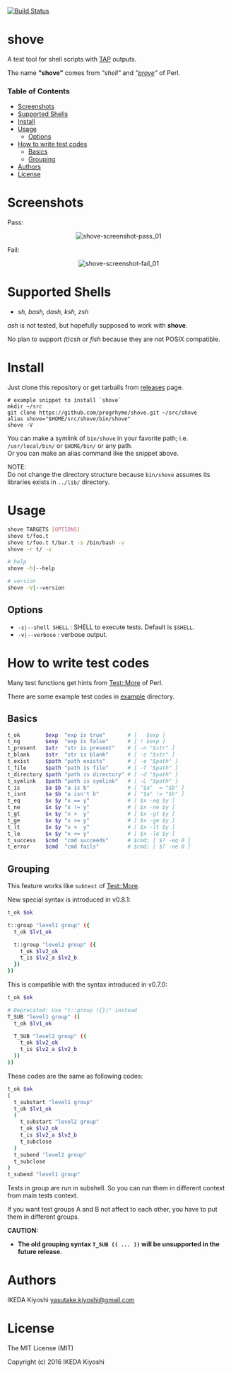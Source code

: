 [![Build Status](https://travis-ci.org/progrhyme/shove.svg?branch=master)](https://travis-ci.org/progrhyme/shove)
# shove

A test tool for shell scripts with [TAP](https://testanything.org/) outputs.

The name **"shove"** comes from _"shell"_ and
_"[prove](http://perldoc.perl.org/prove.html)"_ of Perl.

### Table of Contents

* [Screenshots](#screenshots)
* [Supported Shells](#supported-shells)
* [Install](#install)
* [Usage](#usage)
  * [Options](#options)
* [How to write test codes](#how-to-write-test-codes)
  * [Basics](#basics)
  * [Grouping](#grouping)
* [Authors](#authors)
* [License](#license)

# Screenshots

Pass:

<div align="center">
<img src="https://raw.githubusercontent.com/progrhyme/shove/resource/image/screenshot-pass_01.png" alt="shove-screenshot-pass_01">
</div>

Fail:

<div align="center">
<img src="https://raw.githubusercontent.com/progrhyme/shove/resource/image/screenshot-fail_01.png" alt="shove-screenshot-fail_01">
</div>

# Supported Shells

- _sh, bash, dash, ksh, zsh_

_ash_ is not tested, but hopefully supposed to work with **shove**.  

No plan to support _(t)csh_ or _fish_ because they are not POSIX compatible.

# Install

Just clone this repository or get tarballs from [releases](https://github.com/progrhyme/shove/releases) page.

```
# example snippet to install `shove`
mkdir ~/src
git clone https://github.com/progrhyme/shove.git ~/src/shove
alias shove="$HOME/src/shove/bin/shove"
shove -V
```

You can make a symlink of `bin/shove` in your favorite path;
i.e. `/usr/local/bin/` or `$HOME/bin/` or any path.  
Or you can make an alias command like the snippet above.

NOTE:  
Do not change the directory structure because `bin/shove` assumes
its libraries exists in `../lib/` directory.

# Usage

```sh
shove TARGETS [OPTIONS]
shove t/foo.t
shove t/foo.t t/bar.t -s /bin/bash -v
shove -r t/ -v

# help
shove -h|--help

# version
shove -V|--version
```

## Options

* `-s|--shell SHELL` : SHELL to execute tests. Default is `$SHELL`.
* `-v|--verbose` : verbose output.

# How to write test codes

Many test functions get hints from
[Test::More](http://perldoc.perl.org/Test/More.html) of Perl.

There are some example test codes in [example](example) directory.

## Basics

```sh
t_ok        $exp  "exp is true"       # [   $exp ]
t_ng        $exp  "exp is false"      # [ ! $exp ]
t_present   $str  "str is present"    # [ -n "$str" ]
t_blank     $str  "str is blank"      # [ -z "$str" ]
t_exist     $path "path exists"       # [ -e "$path" ]
t_file      $path "path is file"      # [ -f "$path" ]
t_directory $path "path is directory" # [ -d "$path" ]
t_symlink   $path "path is symlink"   # [ -L "$path" ]
t_is        $a $b "a is b"            # [ "$a"  = "$b" ]
t_isnt      $a $b "a isn't b"         # [ "$a" != "$b" ]
t_eq        $x $y "x == y"            # [ $x -eq $y ]
t_ne        $x $y "x != y"            # [ $x -ne $y ]
t_gt        $x $y "x >  y"            # [ $x -gt $y ]
t_ge        $x $y "x >= y"            # [ $x -ge $y ]
t_lt        $x $y "x <  y"            # [ $x -lt $y ]
t_le        $x $y "x <= y"            # [ $x -le $y ]
t_success   $cmd  "cmd succeeds"      # $cmd; [ $? -eq 0 ]
t_error     $cmd  "cmd fails"         # $cmd; [ $? -ne 0 ]
```

## Grouping

This feature works like `subtest` of
[Test::More](http://perldoc.perl.org/Test/More.html).

New special syntax is introduced in v0.8.1:

```sh
t_ok $ok

t::group "level1 group" ({
  t_ok $lv1_ok

  t::group "level2 group" ({
    t_ok $lv2_ok
    t_is $lv2_a $lv2_b
  })
})
```

This is compatible with the syntax introduced in v0.7.0:

```sh
t_ok $ok

# Deprecated: Use "t::group ({})" instead
T_SUB "level1 group" ((
  t_ok $lv1_ok

  T_SUB "level2 group" ((
    t_ok $lv2_ok
    t_is $lv2_a $lv2_b
  ))
))
```

These codes are the same as following codes:

```sh
t_ok $ok
(
  t_substart "level1 group"
  t_ok $lv1_ok
  (
    t_substart "level2 group"
    t_ok $lv2_ok
    t_is $lv2_a $lv2_b
    t_subclose
  )
  t_subend "level2 group"
  t_subclose
)
t_subend "level1 group"
```

Tests in group are run in subshell.
So you can run them in different context from main tests context.

If you want test groups A and B not affect to each other, you have to put them in
different groups.

**CAUTION:**

- **The old grouping syntax `T_SUB (( ... ))` will be unsupported in the future
release.**

# Authors

IKEDA Kiyoshi <yasutake.kiyoshi@gmail.com>

# License

The MIT License (MIT)

Copyright (c) 2016 IKEDA Kiyoshi
